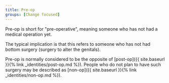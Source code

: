 ```yaml
---
title: Pre-op
groups: [Change focused]
---
```


Pre-op is short for "pre-operative", meaning someone who has not had a medical operation yet.

The typical implication is that this refers to someone who has not had bottom surgery (surgery to alter the genitals).

Pre-op is normally considered to be the opposite of [post-op]({{ site.baseurl }}{% link _identities/post-op.md %}). People who do not plan to have such surgery may be described as [non-op]({{ site.baseurl }}{% link _identities/non-op.md %}).